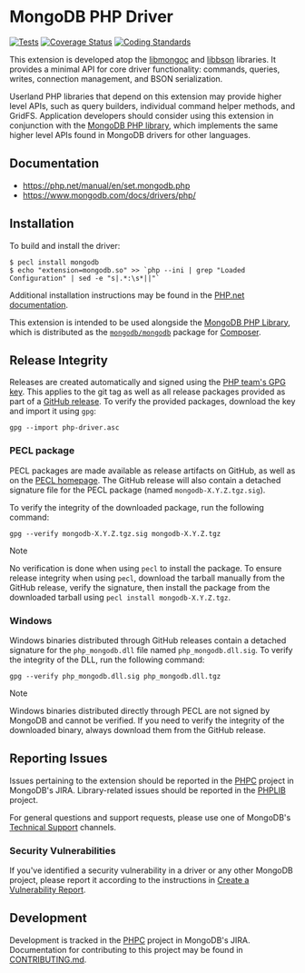 # MongoDB PHP Driver

[![Tests](https://github.com/mongodb/mongo-php-driver/actions/workflows/tests.yml/badge.svg)](https://github.com/mongodb/mongo-php-driver/actions/workflows/tests.yml)
[![Coverage Status](https://coveralls.io/repos/github/mongodb/mongo-php-driver/badge.svg?branch=master)](https://coveralls.io/github/mongodb/mongo-php-driver?branch=master)
[![Coding Standards](https://github.com/mongodb/mongo-php-driver/actions/workflows/clang-format.yml/badge.svg)](https://github.com/mongodb/mongo-php-driver/actions/workflows/clang-format.yml)

This extension is developed atop the
[libmongoc](https://github.com/mongodb/mongo-c-driver) and
[libbson](https://github.com/mongodb/libbson) libraries. It provides a minimal
API for core driver functionality: commands, queries, writes, connection
management, and BSON serialization.

Userland PHP libraries that depend on this extension may provide higher level
APIs, such as query builders, individual command helper methods, and GridFS.
Application developers should consider using this extension in conjunction with
the [MongoDB PHP library](https://github.com/mongodb/mongo-php-library), which
implements the same higher level APIs found in MongoDB drivers for other
languages.

## Documentation

 - https://php.net/manual/en/set.mongodb.php
 - https://www.mongodb.com/docs/drivers/php/

## Installation

To build and install the driver:

    $ pecl install mongodb
    $ echo "extension=mongodb.so" >> `php --ini | grep "Loaded Configuration" | sed -e "s|.*:\s*||"`

Additional installation instructions may be found in the
[PHP.net documentation](https://php.net/manual/en/mongodb.installation.php).

This extension is intended to be used alongside the
[MongoDB PHP Library](https://github.com/mongodb/mongo-php-library), which is
distributed as the
[`mongodb/mongodb`](https://packagist.org/packages/mongodb/mongodb) package for
[Composer](https://getcomposer.org).

## Release Integrity

Releases are created automatically and signed using the 
[PHP team's GPG key](https://pgp.mongodb.com/php-driver.asc). This applies to
the git tag as well as all release packages provided as part of a
[GitHub release](https://github.com/mongodb/mongo-php-library/releases). To
verify the provided packages, download the key and import it using `gpg`:

```shell
gpg --import php-driver.asc
```

### PECL package

PECL packages are made available as release artifacts on GitHub, as well as on
the [PECL homepage](https://pecl.php.net/mongodb). The GitHub release will also
contain a detached signature file for the PECL package (named
`mongodb-X.Y.Z.tgz.sig`).

To verify the integrity of the downloaded package, run the following command:

```shell
gpg --verify mongodb-X.Y.Z.tgz.sig mongodb-X.Y.Z.tgz
```

> [!NOTE]
> No verification is done when using `pecl` to install the package. To ensure
> release integrity when using `pecl`, download the tarball manually from the
> GitHub release, verify the signature, then install the package from the
> downloaded tarball using `pecl install mongodb-X.Y.Z.tgz`.

### Windows

Windows binaries distributed through GitHub releases contain a detached
signature for the `php_mongodb.dll` file named `php_mongodb.dll.sig`. To verify
the integrity of the DLL, run the following command:

```shell
gpg --verify php_mongodb.dll.sig php_mongodb.dll.tgz
```

> [!NOTE]
> Windows binaries distributed directly through PECL are not signed by MongoDB
> and cannot be verified. If you need to verify the integrity of the downloaded
> binary, always download them from the GitHub release.

## Reporting Issues

Issues pertaining to the extension should be reported in the
[PHPC](https://jira.mongodb.org/secure/CreateIssue!default.jspa?project-field=PHPC)
project in MongoDB's JIRA. Library-related issues should be reported in the
[PHPLIB](https://jira.mongodb.org/secure/CreateIssue!default.jspa?project-field=PHPLIB)
project.

For general questions and support requests, please use one of MongoDB's
[Technical Support](https://docs.mongodb.com/manual/support/) channels.

### Security Vulnerabilities

If you've identified a security vulnerability in a driver or any other MongoDB
project, please report it according to the instructions in
[Create a Vulnerability Report](https://docs.mongodb.org/manual/tutorial/create-a-vulnerability-report).

## Development

Development is tracked in the
[PHPC](https://jira.mongodb.org/projects/PHPC/summary) project in MongoDB's
JIRA. Documentation for contributing to this project may be found in
[CONTRIBUTING.md](CONTRIBUTING.md).
